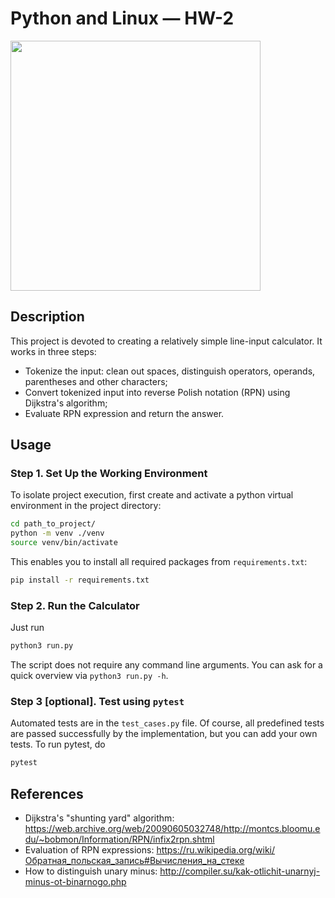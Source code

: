 # Python and Linux &mdash; HW-2

<img src="https://user-images.githubusercontent.com/54892573/195099868-9e351963-0504-4112-baa1-f73134af58e4.jpg" width="auto" height="400" />


## Description
This project is devoted to creating a relatively simple line-input calculator. It works in three steps:
- Tokenize the input: clean out spaces, distinguish operators, operands, parentheses and other characters;
- Convert tokenized input into reverse Polish notation (RPN) using Dijkstra's algorithm;
- Evaluate RPN expression and return the answer.


## Usage
### Step 1. Set Up the Working Environment
To isolate project execution, first create and activate a python virtual environment in the project directory:
``` bash
cd path_to_project/
python -m venv ./venv
source venv/bin/activate 
```

This enables you to install all required packages from `requirements.txt`:
``` bash
pip install -r requirements.txt
```

### Step 2. Run the Calculator
Just run
``` bash
python3 run.py
```
The script does not require any command line arguments. You can ask for a quick overview via `python3 run.py -h`.

### Step 3 [optional]. Test using `pytest`
Automated tests are in the `test_cases.py` file. Of course, all predefined tests are passed successfully by the implementation, but you can add your own tests. To run pytest, do
```bash
pytest
```

## References
- Dijkstra's "shunting yard" algorithm: https://web.archive.org/web/20090605032748/http://montcs.bloomu.edu/~bobmon/Information/RPN/infix2rpn.shtml
- Evaluation of RPN expressions: https://ru.wikipedia.org/wiki/Обратная_польская_запись#Вычисления_на_стеке
- How to distinguish unary minus: http://compiler.su/kak-otlichit-unarnyj-minus-ot-binarnogo.php
